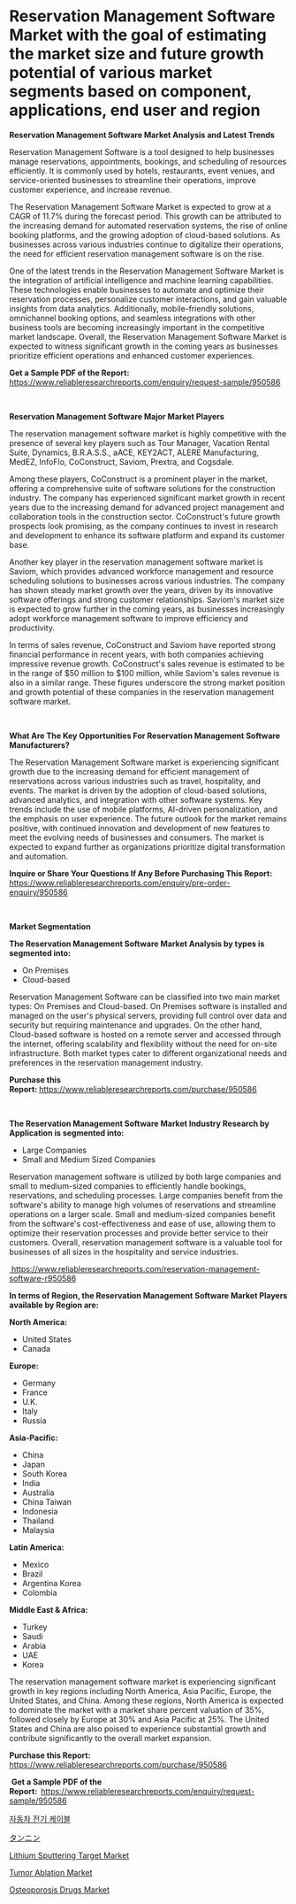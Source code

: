 <p><h1>Reservation Management Software Market with the goal of estimating the market size and future growth potential of various market segments based on component, applications, end user and region</h1></p><p><strong>Reservation Management Software Market Analysis and Latest Trends</strong></p>
<p><p>Reservation Management Software is a tool designed to help businesses manage reservations, appointments, bookings, and scheduling of resources efficiently. It is commonly used by hotels, restaurants, event venues, and service-oriented businesses to streamline their operations, improve customer experience, and increase revenue.</p><p>The Reservation Management Software Market is expected to grow at a CAGR of 11.7% during the forecast period. This growth can be attributed to the increasing demand for automated reservation systems, the rise of online booking platforms, and the growing adoption of cloud-based solutions. As businesses across various industries continue to digitalize their operations, the need for efficient reservation management software is on the rise.</p><p>One of the latest trends in the Reservation Management Software Market is the integration of artificial intelligence and machine learning capabilities. These technologies enable businesses to automate and optimize their reservation processes, personalize customer interactions, and gain valuable insights from data analytics. Additionally, mobile-friendly solutions, omnichannel booking options, and seamless integrations with other business tools are becoming increasingly important in the competitive market landscape. Overall, the Reservation Management Software Market is expected to witness significant growth in the coming years as businesses prioritize efficient operations and enhanced customer experiences.</p></p>
<p><strong>Get a Sample PDF of the Report:&nbsp;</strong> <a href="https://www.reliableresearchreports.com/enquiry/request-sample/950586">https://www.reliableresearchreports.com/enquiry/request-sample/950586</a></p>
<p>&nbsp;</p>
<p><strong>Reservation Management Software Major Market Players</strong></p>
<p><p>The reservation management software market is highly competitive with the presence of several key players such as Tour Manager, Vacation Rental Suite, Dynamics, B.R.A.S.S., aACE, KEY2ACT, ALERE Manufacturing, MedEZ, InfoFlo, CoConstruct, Saviom, Prextra, and Cogsdale. </p><p>Among these players, CoConstruct is a prominent player in the market, offering a comprehensive suite of software solutions for the construction industry. The company has experienced significant market growth in recent years due to the increasing demand for advanced project management and collaboration tools in the construction sector. CoConstruct's future growth prospects look promising, as the company continues to invest in research and development to enhance its software platform and expand its customer base.</p><p>Another key player in the reservation management software market is Saviom, which provides advanced workforce management and resource scheduling solutions to businesses across various industries. The company has shown steady market growth over the years, driven by its innovative software offerings and strong customer relationships. Saviom's market size is expected to grow further in the coming years, as businesses increasingly adopt workforce management software to improve efficiency and productivity.</p><p>In terms of sales revenue, CoConstruct and Saviom have reported strong financial performance in recent years, with both companies achieving impressive revenue growth. CoConstruct's sales revenue is estimated to be in the range of $50 million to $100 million, while Saviom's sales revenue is also in a similar range. These figures underscore the strong market position and growth potential of these companies in the reservation management software market.</p></p>
<p>&nbsp;</p>
<p><strong>What Are The Key Opportunities For Reservation Management Software Manufacturers?</strong></p>
<p><p>The Reservation Management Software market is experiencing significant growth due to the increasing demand for efficient management of reservations across various industries such as travel, hospitality, and events. The market is driven by the adoption of cloud-based solutions, advanced analytics, and integration with other software systems. Key trends include the use of mobile platforms, AI-driven personalization, and the emphasis on user experience. The future outlook for the market remains positive, with continued innovation and development of new features to meet the evolving needs of businesses and consumers. The market is expected to expand further as organizations prioritize digital transformation and automation.</p></p>
<p><strong>Inquire or Share Your Questions If Any Before Purchasing This Report:</strong> <a href="https://www.reliableresearchreports.com/enquiry/pre-order-enquiry/950586">https://www.reliableresearchreports.com/enquiry/pre-order-enquiry/950586</a></p>
<p>&nbsp;</p>
<p><strong>Market Segmentation</strong></p>
<p><strong>The Reservation Management Software Market Analysis by types is segmented into:</strong></p>
<p><ul><li>On Premises</li><li>Cloud-based</li></ul></p>
<p><p>Reservation Management Software can be classified into two main market types: On Premises and Cloud-based. On Premises software is installed and managed on the user's physical servers, providing full control over data and security but requiring maintenance and upgrades. On the other hand, Cloud-based software is hosted on a remote server and accessed through the internet, offering scalability and flexibility without the need for on-site infrastructure. Both market types cater to different organizational needs and preferences in the reservation management industry.</p></p>
<p><strong>Purchase this Report:&nbsp;</strong><a href="https://www.reliableresearchreports.com/purchase/950586">https://www.reliableresearchreports.com/purchase/950586</a></p>
<p>&nbsp;</p>
<p><strong>The Reservation Management Software Market Industry Research by Application is segmented into:</strong></p>
<p><ul><li>Large Companies</li><li>Small and Medium Sized Companies</li></ul></p>
<p><p>Reservation management software is utilized by both large companies and small to medium-sized companies to efficiently handle bookings, reservations, and scheduling processes. Large companies benefit from the software's ability to manage high volumes of reservations and streamline operations on a larger scale. Small and medium-sized companies benefit from the software's cost-effectiveness and ease of use, allowing them to optimize their reservation processes and provide better service to their customers. Overall, reservation management software is a valuable tool for businesses of all sizes in the hospitality and service industries.</p></p>
<p><a href="https://www.reliableresearchreports.com/reservation-management-software-r950586">&nbsp;https://www.reliableresearchreports.com/reservation-management-software-r950586</a></p>
<p><strong>In terms of Region, the Reservation Management Software Market Players available by Region are:</strong></p>
<p>
    <p> <strong> North America: </strong>
        <ul>
            <li>United States</li>
            <li>Canada</li>
        </ul>
        </p> 
    <p> <strong> Europe: </strong>
        <ul>
            <li>Germany</li>
            <li>France</li>
            <li>U.K.</li>
            <li>Italy</li>
            <li>Russia</li>
        </ul>
        </p> 
    <p> <strong> Asia-Pacific: </strong>
        <ul>
            <li>China</li>
            <li>Japan</li>
            <li>South Korea</li>
            <li>India</li>
            <li>Australia</li>
            <li>China Taiwan</li>
            <li>Indonesia</li>
            <li>Thailand</li>
            <li>Malaysia</li>
        </ul>
        </p> 
    <p> <strong> Latin America: </strong>
        <ul>
            <li>Mexico</li>
            <li>Brazil</li>
            <li>Argentina Korea</li>
            <li>Colombia</li>
        </ul>
        </p> 
    <p> <strong> Middle East & Africa: </strong>
        <ul>
            <li>Turkey</li>
            <li>Saudi</li>
            <li>Arabia</li>
            <li>UAE</li>
            <li>Korea</li>
        </ul>
    </p>
    </p>
<p><p>The reservation management software market is experiencing significant growth in key regions including North America, Asia Pacific, Europe, the United States, and China. Among these regions, North America is expected to dominate the market with a market share percent valuation of 35%, followed closely by Europe at 30% and Asia Pacific at 25%. The United States and China are also poised to experience substantial growth and contribute significantly to the overall market expansion.</p></p>
<p><strong>Purchase this Report: </strong><a href="https://www.reliableresearchreports.com/purchase/950586">https://www.reliableresearchreports.com/purchase/950586</a></p>
<p>&nbsp;<strong>Get a Sample PDF of the Report:&nbsp;&nbsp;</strong><a href="https://www.reliableresearchreports.com/enquiry/request-sample/950586">https://www.reliableresearchreports.com/enquiry/request-sample/950586</a></p>
<p><strong></strong></p>
<p><p><a href="https://medium.com/@carolynurton5656/%EC%9E%90%EB%8F%99%EC%B0%A8-%EC%A0%84%EA%B8%B0-%EC%BC%80%EC%9D%B4%EB%B8%94-%EC%8B%9C%EC%9E%A5-%EC%84%B1%EA%B3%B5%EC%A0%81%EC%9D%B8-%EB%B9%84%EC%A6%88%EB%8B%88%EC%8A%A4-%EC%A0%84%EB%9E%B5%EC%9D%98-%ED%95%B5%EC%8B%AC-%EC%9A%94%EC%86%8C-2031%EB%85%84%EA%B9%8C%EC%A7%80-%EC%98%88%EC%B8%A1-20ae17155b8f">자동차 전기 케이블</a></p><p><a href="https://medium.com/@lawrencewatkins654/%E3%82%BF%E3%83%B3%E3%83%8B%E3%83%B3%E5%B8%82%E5%A0%B4%E3%81%AE%E8%A6%8F%E6%A8%A1-cagr-%E3%83%88%E3%83%AC%E3%83%B3%E3%83%89-2024-2030-bbbdedd2a222">タンニン</a></p><p><a href="https://www.linkedin.com/pulse/lithium-sputtering-target-market-insights-cagr-trends-growth-a9rpe">Lithium Sputtering Target Market</a></p><p><a href="https://medium.com/@ivethfonsecal57/tumor-ablation-market-size-market-outlook-and-market-forecast-2024-to-2031-9b30852d5b7f">Tumor Ablation Market</a></p><p><a href="https://medium.com/@berugaru/osteoporosis-drugs-market-size-and-market-trends-complete-industry-overview-2024-to-2031-1f73f1122e7d">Osteoporosis Drugs Market</a></p></p>